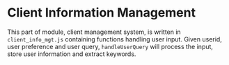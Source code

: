 # Client Information Management

This part of module, client management system, is written in `client_info_mgt.js` containing functions handling user input. Given userid, user preference and user query, `handleUserQuery` will process the input, store user information and extract keywords.
